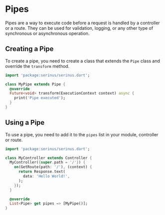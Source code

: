 # Pipes

Pipes are a way to execute code before a request is handled by a controller or a route. They can be used for validation, logging, or any other type of synchronous or asynchronous operation.

## Creating a Pipe

To create a pipe, you need to create a class that extends the `Pipe` class and override the `transform` method.

```dart
import 'package:serinus/serinus.dart';

class MyPipe extends Pipe {
  @override
  Future<void> transform(ExecutionContext context) async {
    print('Pipe executed');
  }
}
```

## Using a Pipe

To use a pipe, you need to add it to the `pipes` list in your module, controller or route.

```dart
import 'package:serinus/serinus.dart';

class MyController extends Controller {
  MyController({super.path = '/'}) {
    on(GetRoute(path: '/'), (context) {
      return Response.text(
        data: 'Hello World!',
      );
    });
  }

  @override
  List<Pipe> get pipes => [MyPipe()];
}
```
